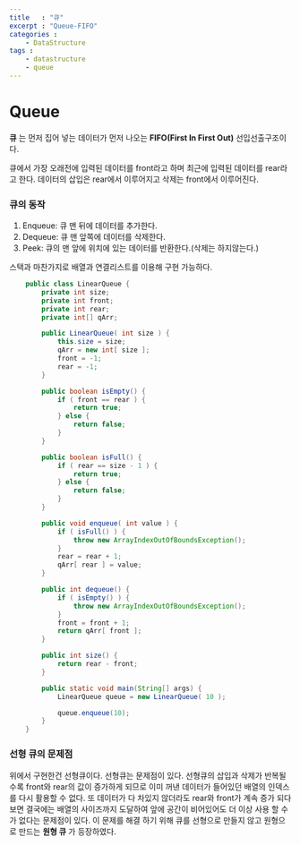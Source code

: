 ```yaml
---
title   : "큐"
excerpt : "Queue-FIFO"
categories : 
    - DataStructure
tags :
    - datastructure
    - queue
---
```


# Queue  
__큐__ 는 먼저 집어 넣는 데이터가 먼저 나오는 __FIFO(First In First Out)__ 선입선출구조이다.  

큐에서 가장 오래전에 입력된 데이터를 front라고 하며 최근에 입력된 데이터를 rear라고 한다. 데이터의 삽입은 rear에서 이루어지고 삭제는 front에서 이루어진다.  

### 큐의 동작  
1. Enqueue: 큐 맨 뒤에 데이터를 추가한다.  
2. Dequeue: 큐 맨 앞쪽에 데이터를 삭제한다.  
3. Peek: 큐의 맨 앞에 위치에 있는 데이터를 반환한다.(삭제는 하지않는다.)  

스택과 마찬가지로 배열과 연결리스트를 이용해 구현 가능하다.  
```java
    public class LinearQueue {
        private int size;
        private int front;
        private int rear;
        private int[] qArr;

        public LinearQueue( int size ) {
            this.size = size;
            qArr = new int[ size ];
            front = -1;
            rear = -1;
        }

        public boolean isEmpty() {
            if ( front == rear ) {
                return true;
            } else {
                return false;
            }
        }

        public boolean isFull() {
            if ( rear == size - 1 ) {
                return true;
            } else {
                return false;
            }
        }

        public void enqueue( int value ) {
            if ( isFull() ) {
                throw new ArrayIndexOutOfBoundsException();
            }
            rear = rear + 1;
            qArr[ rear ] = value;
        }

        public int dequeue() {
            if ( isEmpty() ) {
                throw new ArrayIndexOutOfBoundsException();
            }
            front = front + 1;
            return qArr[ front ];
        }

        public int size() {
            return rear - front;
        }

        public static void main(String[] args) {
            LinearQueue queue = new LinearQueue( 10 );

            queue.enqueue(10);
        }
    }
```  
### 선형 큐의 문제점  
위에서 구현한건 선형큐이다. 선형큐는 문제점이 있다. 선형큐의 삽입과 삭제가 반복될수록 front와 rear의 값이 증가하게 되므로 이미 꺼낸 데이터가 들어있던 배열의 인덱스를 다시 활용할 수 없다. 또 데이터가 다 차있지 않더라도 rear와 front가 계속 증가 되다 보면 결국에는 배열의 사이즈까지 도달하여 앞에 공간이 비어있어도 더 이상 사용 할 수 가 없다는 문제점이 있다. 이 문제를 해결 하기 위해 큐를 선형으로 만들지 않고 원형으로 만드는 __원형 큐__ 가 등장하였다.  

